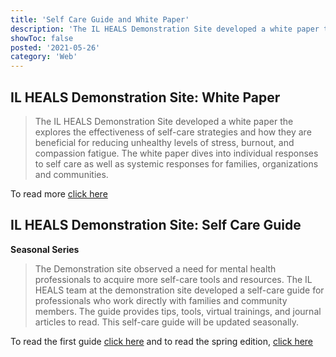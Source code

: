 ```yaml
---
title: 'Self Care Guide and White Paper'
description: 'The IL HEALS Demonstration Site developed a white paper the explores the effectiveness of self-care strategies and how they are beneficial for reducing unhealthy levels of stress, burnout, and compassion fatigue.'
showToc: false
posted: '2021-05-26'
category: 'Web'
---
```


<graphic img-file="wp.png" img-alt="Self Card Guide image"></graphic>

## IL HEALS Demonstration Site: White Paper

> The IL HEALS Demonstration Site developed a white paper the explores the effectiveness of self-care strategies and how they are beneficial for reducing unhealthy levels of stress, burnout, and compassion fatigue. The white paper dives into individual responses to self care as well as systemic responses for families, organizations and communities.

To read more [click here]()

<graphic img-file="sc.png" img-alt="Self Card Guide image"></graphic>

## IL HEALS Demonstration Site: Self Care Guide

**Seasonal Series**

> The Demonstration site observed a need for mental health professionals to acquire more self-care tools and resources. The IL HEALS team at the demonstration site developed a self-care guide for professionals who work directly with families and community members. The guide provides tips, tools, virtual trainings, and journal articles to read. This self-care guide will be updated seasonally.

To read the first guide [click here]() and to read the spring edition, [click here]()
